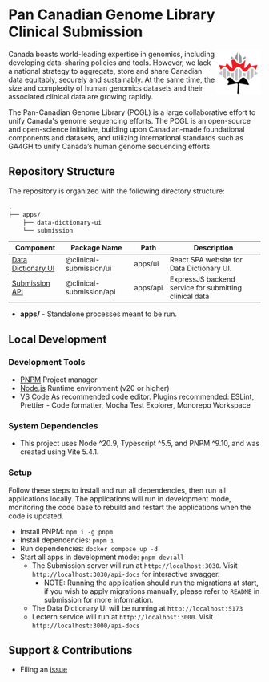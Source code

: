 # Pan Canadian Genome Library Clinical Submission

<img src="./docs/img/pcgl-logo.png" height="90" align="right" />

Canada boasts world-leading expertise in genomics, including developing data-sharing policies and tools. However, we lack a national strategy to aggregate, store and share Canadian data equitably, securely and sustainably. At the same time, the size and complexity of human genomics datasets and their associated clinical data are growing rapidly.

The Pan-Canadian Genome Library (PCGL) is a large collaborative effort to unify Canada's genome sequencing efforts. The PCGL is an open-source and open-science initiative, building upon Canadian-made foundational components and datasets, and utilizing international standards such as GA4GH to unify Canada’s human genome sequencing efforts.

## Repository Structure

The repository is organized with the following directory structure:

```
.
├── apps/
    ├── data-dictionary-ui
    └── submission
```

| Component                                               | Package Name             | Path     | Description                                            |
| ------------------------------------------------------- | ------------------------ | -------- | ------------------------------------------------------ |
| [Data Dictionary UI](apps/data-dictionary-ui/README.md) | @clinical-submission/ui  | apps/ui  | React SPA website for Data Dictionary UI.              |
| [Submission API](apps/submission/README.md)             | @clinical-submission/api | apps/api | ExpressJS backend service for submitting clinical data |

- **apps/** - Standalone processes meant to be run.

## Local Development

### Development Tools

- [PNPM](https://pnpm.io/) Project manager
- [Node.js](https://nodejs.org/en) Runtime environment (v20 or higher)
- [VS Code](https://code.visualstudio.com/) As recommended code editor. Plugins recommended: ESLint, Prettier - Code formatter, Mocha Test Explorer, Monorepo Workspace

### System Dependencies

- This project uses Node ^20.9, Typescript ^5.5, and PNPM ^9.10, and was created using Vite 5.4.1.

### Setup

Follow these steps to install and run all dependencies, then run all applications locally. The applications will run in development mode, monitoring the code base to rebuild and restart the applications when the code is updated.

- Install PNPM: `npm i -g pnpm`
- Install dependencies: `pnpm i`
- Run dependencies: `docker compose up -d`
- Start all apps in development mode: `pnpm dev:all`
  - The Submission server will run at `http://localhost:3030`. Visit `http://localhost:3030/api-docs` for interactive swagger.
    - NOTE: Running the application should run the migrations at start, if you wish to apply migrations manually, please refer to `README` in submission for more information.
  - The Data Dictionary UI will be running at `http://localhost:5173`
  - Lectern service will run at `http://localhost:3000`. Visit `http://localhost:3000/api-docs`

## Support & Contributions

- Filing an [issue](https://github.com/Pan-Canadian-Genome-Library/clinical-submission/issues)
